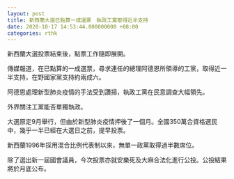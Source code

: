 ```yaml
---
layout: post
title: 新西蘭大選已點算一成選票　執政工黨取得近半支持
date: 2020-10-17 14:53:44.000000000 +08:00
categories: rthk
---
```


新西蘭大選投票結束後，點票工作隨即展開。

傳媒報道，在已點算的一成選票，尋求連任的總理阿德恩所領導的工黨，取得近一半支持，在野國家黨支持約兩成六。

阿德恩處理新型肺炎疫情的手法受到讚揚，執政工黨在民意調查大幅領先。

外界關注工黨能否單獨執政。

大選原定9月舉行，但由於新型肺炎疫情押後了一個月。全國350萬合資格選民中，幾乎一半已經在大選日之前，提早投票。

新西蘭1996年採用混合比例代表制以來，無單一政黨取得過半數席位。

除了選出新一屆國會議員，今次投票亦就安樂死及大麻合法化進行公投。公投結果將於月底公布。
